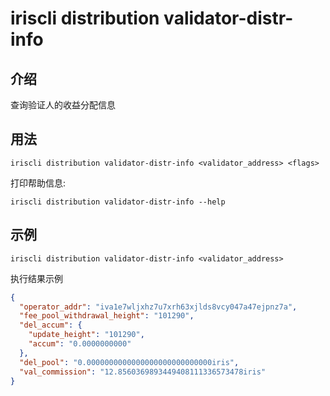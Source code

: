 # iriscli distribution validator-distr-info

## 介绍

查询验证人的收益分配信息

## 用法

```
iriscli distribution validator-distr-info <validator_address> <flags>
```

打印帮助信息:

```
iriscli distribution validator-distr-info --help
```

## 示例

```
iriscli distribution validator-distr-info <validator_address>
```

执行结果示例
```json
{
  "operator_addr": "iva1e7wljxhz7u7xrh63xjlds8vcy047a47ejpnz7a",
  "fee_pool_withdrawal_height": "101290",
  "del_accum": {
    "update_height": "101290",
    "accum": "0.0000000000"
  },
  "del_pool": "0.0000000000000000000000000000iris",
  "val_commission": "12.8560369893449408111336573478iris"
}
```
